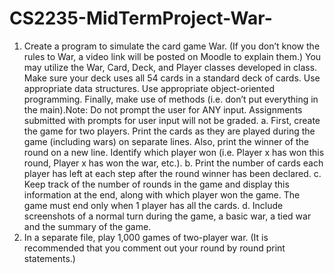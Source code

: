 # CS2235-MidTermProject-War-


1. Create a program to simulate the card game War. (If you don’t know 
the rules to War, a video link will be posted on Moodle to explain 
them.) You may utilize the War, Card, Deck, and Player classes 
developed in class. Make sure your deck uses all 54 cards in a 
standard deck of cards. Use appropriate data structures. Use 
appropriate object-oriented programming. Finally, make use of 
methods (i.e. don’t put everything in the main).Note: Do not prompt 
the user for ANY input. Assignments submitted with prompts for 
user input will not be graded. 
a. First, create the game for two players. Print the cards as they 
are played during the game (including wars) on separate 
lines. Also, print the winner of the round on a new line.
Identify which player won (i.e. Player x has won this round, 
Player x has won the war, etc.).
b. Print the number of cards each player has left at each step
after the round winner has been declared.
c. Keep track of the number of rounds in the game and display 
this information at the end, along with which player won the 
game. The game must end only when 1 player has all the 
cards.
d. Include screenshots of a normal turn during the game, a basic 
war, a tied war and the summary of the game. 
2. In a separate file, play 1,000 games of two-player war. (It is 
recommended that you comment out your round by round print 
statements.)
